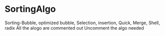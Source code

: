 # SortingAlgo
Sorting-Bubble, optimized bubble, Selection, insertion, Quick, Merge, Shell, radix
All the alogo are commented out
Uncomment the algo needed

